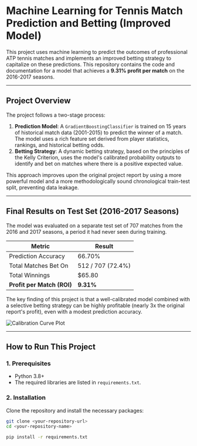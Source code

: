 # Machine Learning for Tennis Match Prediction and Betting (Improved Model)

This project uses machine learning to predict the outcomes of professional ATP tennis matches and implements an improved betting strategy to capitalize on these predictions. This repository contains the code and documentation for a model that achieves a **9.31% profit per match** on the 2016-2017 seasons.

---

## Project Overview

The project follows a two-stage process:

1.  **Prediction Model**: A `GradientBoostingClassifier` is trained on 15 years of historical match data (2001-2015) to predict the winner of a match. The model uses a rich feature set derived from player statistics, rankings, and historical betting odds.
2.  **Betting Strategy**: A dynamic betting strategy, based on the principles of the Kelly Criterion, uses the model's calibrated probability outputs to identify and bet on matches where there is a positive expected value.

This approach improves upon the original project report by using a more powerful model and a more methodologically sound chronological train-test split, preventing data leakage.

---

## Final Results on Test Set (2016-2017 Seasons)

The model was evaluated on a separate test set of 707 matches from the 2016 and 2017 seasons, a period it had never seen during training.

| Metric                  | Result                |
| ----------------------- | --------------------- |
| Prediction Accuracy     | 66.70%                |
| Total Matches Bet On    | 512 / 707 (72.4%)     |
| Total Winnings          | $65.80                |
| **Profit per Match (ROI)** | **9.31%** |

The key finding of this project is that a well-calibrated model combined with a selective betting strategy can be highly profitable (nearly 3x the original report's profit), even with a modest prediction accuracy.

![Calibration Curve Plot](Calibration_Curve.png)

---

## How to Run This Project

### 1. Prerequisites
* Python 3.8+
* The required libraries are listed in `requirements.txt`.

### 2. Installation
Clone the repository and install the necessary packages:

```bash
git clone <your-repository-url>
cd <your-repository-name>

pip install -r requirements.txt
